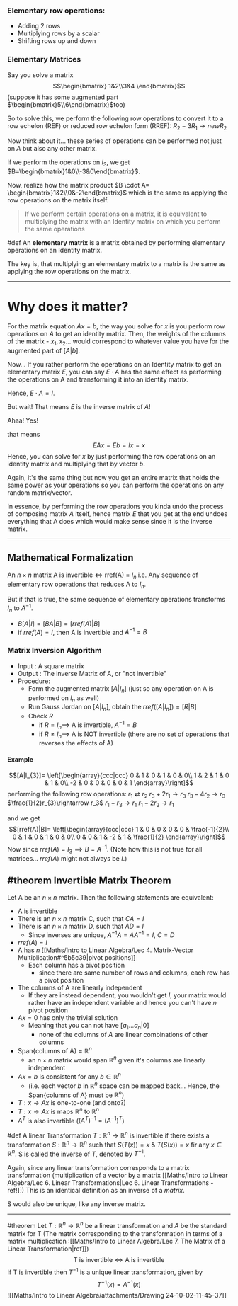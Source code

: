 
### Elementary row operations:
- Adding 2 rows
- Multiplying rows by a scalar 
- Shifting rows up and down 

### Elementary Matrices
Say you solve a matrix
$$\begin{bmatrix}
1&2\\3&4
\end{bmatrix}$$
(suppose it has some augmented part $\begin{bmatrix}5\\6\end{bmatrix}$too)

So to solve this, we perform the following row operations to convert it to a row echelon (REF) or reduced row echelon form (RREF):
$R_{2}-3R_{1}\rightarrow new R_{2}$

Now think about it... these series of operations can be performed not just on $A$ but also any other matrix.

If we perform the operations on $I_3$, we get $B=\begin{bmatrix}1&0\\-3&0\end{bmatrix}$.

Now, realize how the matrix product $B \cdot A= \begin{bmatrix}1&2\\0&-2\end{bmatrix}$ which is the same as applying the row operations on the matrix itself.

>If we perform certain operations on a matrix, it is equivalent to multiplying the matrix with an Identity matrix on which you perform the same operations

#def An **elementary matrix** is a matrix obtained by performing elementary operations on an Identity matrix.

The key is, that multiplying an elementary matrix to a matrix is the same as applying the row operations on the matrix.

---
# Why does it matter?

For the matrix equation $Ax=b$, the way you solve for $x$ is you perform row operations on $A$ to get an identity matrix. Then, the weights of the columns of the matrix - $x_1,x_2\dots$ would correspond to whatever value you have for the augmented part of $[A|b]$.

Now... If you rather perform the operations on an Identity matrix to get an elementary matrix $E$, you can say $E \cdot A$ has the same effect as performing the operations on A and transforming it into an identity matrix.

Hence, $E \cdot A = I$.

But wait!
That means $E$ is the inverse matrix of $A$!

Ahaa!
Yes!

that means $$EAx=Eb=Ix=x$$
Hence, you can solve for $x$ by just performing the row operations on an identity matrix and multiplying that by vector $b$.


Again, it's the same thing but now you get an entire matrix that holds the same power as your operations so you can perform the operations on any random matrix/vector.

In essence, by performing the row operations you kinda undo the process of composing matrix $A$ itself, hence matrix $E$ that you get at the end undoes everything that A does which would make sense since it is the inverse matrix.

---
## Mathematical Formalization
An $n \times n$ matrix A is invertible $\iff$ rref(A) $=$ $I_n$
i.e. Any sequence of elementary row operations that reduces A to $I_n$.

But if that is true, the same sequence of elementary operations transforms $I_n$ to $A^{-1}$.

- $B[A|I]=[BA|B]=[rref(A)|B]$
- if $rref(A)=I$, then A is invertible and $A^{-1}=B$

### Matrix Inversion Algorithm
- Input : A square matrix
- Output  : The inverse Matrix of A, or "not invertible"
- Procedure:
	- Form the augmented matrix $[A|I_n]$ (just so any operation on A is performed on $I_n$ as well)
	- Run Gauss Jordan on $[A|I_n]$, obtain the $rref([A|I_n])=[R|B]$
	- Check $R$
		- if $R=I_{n} \implies$ A is invertible, $A^{-1}=B$
		- if $R \neq I_{n} \implies$ A is NOT invertible (there are no set of operations that reverses the effects of A)

#### Example
$$[A|I_{3}]=
\left[\begin{array}{ccc|ccc}
0 & 1 & 0 & 1 & 0 & 0\\
1 & 2 & 1 & 0 & 1 & 0\\
-2 & 0 & 0 & 0 & 0 & 1
\end{array}\right]$$
performing the following row operations:
$r_{1} \rightleftarrows r_2$
$r_{3}+2r_{1} \rightarrow r_3$
$r_{3}-4r_{2} \rightarrow r_3$
$\frac{1}{2}r_{3}\rightarrow r_3$
$r_{1}-r_{3} \rightarrow r_1$
$r_{1}-2r_{2} \rightarrow r_1$

and we get $$[rref(A)|B]=
\left[\begin{array}{ccc|ccc}
1 & 0 & 0 & 0 & 0 & \frac{-1}{2}\\
0 & 1 & 0 & 1 & 0 & 0\\
0 & 0 & 1 & -2 & 1 & \frac{1}{2}
\end{array}\right]$$
Now since $rref(A)=I_{3}\implies B=A^{-1}$.
(Note how this is not true for all matrices... $rref(A)$ might not always be $I$.)

#theorem Invertible Matrix Theorem 
--
Let A be an $n \times n$ matrix. Then the following statements are equivalent:
- A is invertible
- There is an $n \times n$ matrix C, such that $CA=I$
- There is an $n \times n$ matrix D, such that $AD=I$ 
	- Since inverses are unique, $A^{-1}A = AA^{-1}=I$, $C=D$
- $rref(A)=I$
- A has $n$ [[Maths/Intro to Linear Algebra/Lec 4. Matrix-Vector Multiplication#^5b5c39|pivot positions]]
	- Each column has a pivot position
		- since there are same number of rows and columns, each row has a pivot position
- The columns of A are linearly independent
	- If they are instead dependent, you wouldn't get $I$, your matrix would rather have an independent variable and hence you can't have $n$ pivot position
- $Ax=0$ has only the trivial solution
	- Meaning that you can not have  $[a_{1} \dots a_{n} | 0]$
		- none of the columns of $A$ are linear combinations of other columns
- Span{columns of A} = $\mathbb{R}^n$
	- an $n \times n$ matrix would span $\mathbb{R}^n$ given it's columns are linearly independent
- $Ax=b$ is consistent for any $b \in \mathbb{R}^n$ 
	- (i.e. each vector $b$ in $\mathbb{R}^n$ space can be mapped back... Hence, the Span{columns of A} must be $\mathbb{R}^n$)
- $T: x \rightarrow Ax$ is one-to-one (and onto?)
- $T: x \rightarrow Ax$ is maps $\mathbb{R}^n$ to $\mathbb{R}^n$
- $A^{T}$ is also invertible ($(A^T)^{-1}=(A^{-1})^T$)


#def A linear Transformation $T:\mathbb{R}^{n}\rightarrow \mathbb{R}^n$ is invertible if there exists a transformation $S:\mathbb{R}^{n}\rightarrow \mathbb{R}^n$ such that $S(T(x))=x$ & $T(S(x))=x$ fir any $x \in \mathbb{R}^n$. S is called the inverse of $T$, denoted by $T^{-1}$.

Again, since any linear transformation corresponds to a matrix transformation (multiplication of a vector by a matrix [[Maths/Intro to Linear Algebra/Lec 6. Linear Transformations|Lec 6. Linear Transformations - ref!]])
This is an identical definition as an inverse of a *matrix*. 

S would also be unique, like any inverse matrix.

---

#theorem Let $T:\mathbb{R}^{n}\rightarrow \mathbb{R}^n$ be a linear transformation and $A$ be the standard matrix for T (The matrix corresponding to the transformation in terms of a matrix multiplication :[[Maths/Intro to Linear Algebra/Lec 7. The Matrix of a Linear Transformation|ref]])
$$\text{T is invertible} \iff \text{A is invertible}$$
If T is invertible then $T^{-1}$ is a unique linear transformation, given by $$T^{-1}(x)=A^{-1}(x)$$
![[Maths/Intro to Linear Algebra/attachments/Drawing 24-10-02-11-45-37]]

